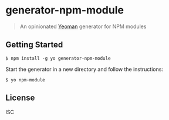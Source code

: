 # generator-npm-module

<!-- [![Build Status](https://secure.travis-ci.org/domharrington/generator-npm-module.png?branch=master)](https://travis-ci.org/domharrington/generator-npm-module) -->

> An opinionated [Yeoman](http://yeoman.io) generator for NPM modules

## Getting Started

```
$ npm install -g yo generator-npm-module
```

Start the generator in a new directory and follow the instructions:

```
$ yo npm-module
```

## License

ISC
